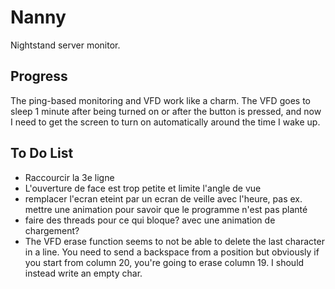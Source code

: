 # Nanny

Nightstand server monitor.

## Progress

The ping-based monitoring and VFD work like a charm. The VFD goes to sleep 1 minute after being turned on or after the button is pressed, and now I need to get the screen to turn on automatically around the time I wake up.

## To Do List

 - Raccourcir la 3e ligne
 - L'ouverture de face est trop petite et limite l'angle de vue
 - remplacer l'ecran eteint par un ecran de veille avec l'heure, pas ex. mettre une animation pour savoir que le programme n'est pas planté
 - faire des threads pour ce qui bloque? avec une animation de chargement?
 - The VFD erase function seems to not be able to delete the last character in a line. You need to send a backspace from a position but obviously if you start from column 20, you're going to erase column 19. I should instead write an empty char.

